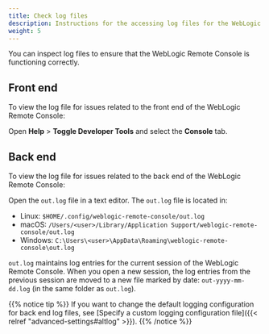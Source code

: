 ```yaml
---
title: Check log files
description: Instructions for the accessing log files for the WebLogic Remote Console
weight: 5
---
```


You can inspect log files to ensure that the WebLogic Remote Console is functioning correctly.

## Front end

To view the log file for issues related to the front end of the WebLogic Remote Console:

Open **Help** > **Toggle Developer Tools** and select the **Console** tab.

## Back end

To view the log file for issues related to the back end of the WebLogic Remote Console:

Open the `out.log` file in a text editor. The `out.log` file is located in:
- Linux: `$HOME/.config/weblogic-remote-console/out.log`
- macOS: `/Users/<user>/Library/Application Support/weblogic-remote-console/out.log`
- Windows: `C:\Users\<user>\AppData\Roaming\weblogic-remote-console\out.log`

`out.log` maintains log entries for the current session of the WebLogic Remote Console. When you open a new session, the log entries from the previous session are moved to a new file marked by date: `out-yyyy-mm-dd.log` (in the same folder as `out.log`).

{{% notice tip %}}
If you want to change the default logging configuration for back end log files, see [Specify a custom logging configuration file]({{< relref "advanced-settings#altlog" >}}).
{{% /notice %}}


